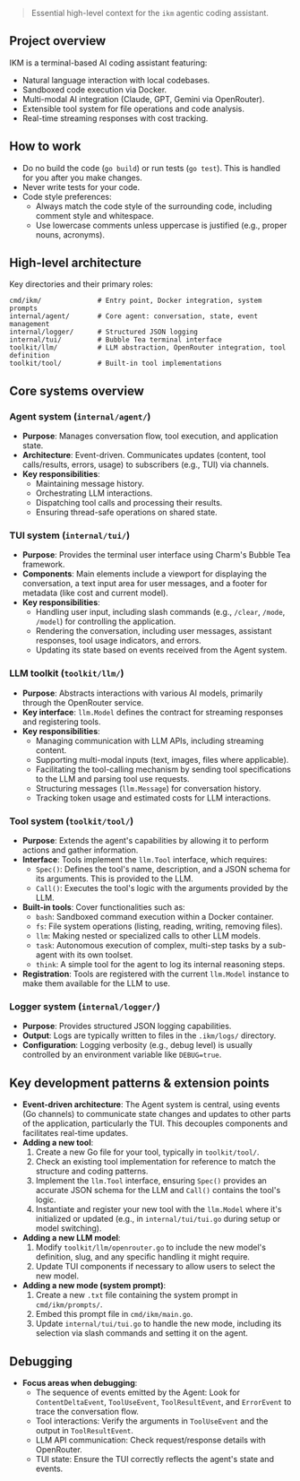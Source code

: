 > Essential high-level context for the `ikm` agentic coding assistant.

## Project overview

IKM is a terminal-based AI coding assistant featuring:

- Natural language interaction with local codebases.
- Sandboxed code execution via Docker.
- Multi-modal AI integration (Claude, GPT, Gemini via OpenRouter).
- Extensible tool system for file operations and code analysis.
- Real-time streaming responses with cost tracking.

## How to work

- Do no build the code (`go build`) or run tests (`go test`). This is handled for you after you make changes.
- Never write tests for your code.
- Code style preferences:
  - Always match the code style of the surrounding code, including comment style and whitespace.
  - Use lowercase comments unless uppercase is justified (e.g., proper nouns, acronyms).

## High-level architecture

Key directories and their primary roles:

```text
cmd/ikm/              # Entry point, Docker integration, system prompts
internal/agent/       # Core agent: conversation, state, event management
internal/logger/      # Structured JSON logging
internal/tui/         # Bubble Tea terminal interface
toolkit/llm/          # LLM abstraction, OpenRouter integration, tool definition
toolkit/tool/         # Built-in tool implementations
```

## Core systems overview

### Agent system (`internal/agent/`)

- **Purpose**: Manages conversation flow, tool execution, and application state.
- **Architecture**: Event-driven. Communicates updates (content, tool calls/results, errors, usage) to subscribers (e.g., TUI) via channels.
- **Key responsibilities**:
  - Maintaining message history.
  - Orchestrating LLM interactions.
  - Dispatching tool calls and processing their results.
  - Ensuring thread-safe operations on shared state.

### TUI system (`internal/tui/`)

- **Purpose**: Provides the terminal user interface using Charm's Bubble Tea framework.
- **Components**: Main elements include a viewport for displaying the conversation, a text input area for user messages, and a footer for metadata (like cost and current model).
- **Key responsibilities**:
  - Handling user input, including slash commands (e.g., `/clear`, `/mode`, `/model`) for controlling the application.
  - Rendering the conversation, including user messages, assistant responses, tool usage indicators, and errors.
  - Updating its state based on events received from the Agent system.

### LLM toolkit (`toolkit/llm/`)

- **Purpose**: Abstracts interactions with various AI models, primarily through the OpenRouter service.
- **Key interface**: `llm.Model` defines the contract for streaming responses and registering tools.
- **Key responsibilities**:
  - Managing communication with LLM APIs, including streaming content.
  - Supporting multi-modal inputs (text, images, files where applicable).
  - Facilitating the tool-calling mechanism by sending tool specifications to the LLM and parsing tool use requests.
  - Structuring messages (`llm.Message`) for conversation history.
  - Tracking token usage and estimated costs for LLM interactions.

### Tool system (`toolkit/tool/`)

- **Purpose**: Extends the agent's capabilities by allowing it to perform actions and gather information.
- **Interface**: Tools implement the `llm.Tool` interface, which requires:
  - `Spec()`: Defines the tool's name, description, and a JSON schema for its arguments. This is provided to the LLM.
  - `Call()`: Executes the tool's logic with the arguments provided by the LLM.
- **Built-in tools**: Cover functionalities such as:
  - `bash`: Sandboxed command execution within a Docker container.
  - `fs`: File system operations (listing, reading, writing, removing files).
  - `llm`: Making nested or specialized calls to other LLM models.
  - `task`: Autonomous execution of complex, multi-step tasks by a sub-agent with its own toolset.
  - `think`: A simple tool for the agent to log its internal reasoning steps.
- **Registration**: Tools are registered with the current `llm.Model` instance to make them available for the LLM to use.

### Logger system (`internal/logger/`)

- **Purpose**: Provides structured JSON logging capabilities.
- **Output**: Logs are typically written to files in the `.ikm/logs/` directory.
- **Configuration**: Logging verbosity (e.g., debug level) is usually controlled by an environment variable like `DEBUG=true`.

## Key development patterns & extension points

- **Event-driven architecture**: The Agent system is central, using events (Go channels) to communicate state changes and updates to other parts of the application, particularly the TUI. This decouples components and facilitates real-time updates.
- **Adding a new tool**:
  1. Create a new Go file for your tool, typically in `toolkit/tool/`.
  2. Check an existing tool implementation for reference to match the structure and coding patterns.
  3. Implement the `llm.Tool` interface, ensuring `Spec()` provides an accurate JSON schema for the LLM and `Call()` contains the tool's logic.
  4. Instantiate and register your new tool with the `llm.Model` where it's initialized or updated (e.g., in `internal/tui/tui.go` during setup or model switching).
- **Adding a new LLM model**:
  1. Modify `toolkit/llm/openrouter.go` to include the new model's definition, slug, and any specific handling it might require.
  2. Update TUI components if necessary to allow users to select the new model.
- **Adding a new mode (system prompt)**:
  1. Create a new `.txt` file containing the system prompt in `cmd/ikm/prompts/`.
  2. Embed this prompt file in `cmd/ikm/main.go`.
  3. Update `internal/tui/tui.go` to handle the new mode, including its selection via slash commands and setting it on the agent.

## Debugging

- **Focus areas when debugging**:
  - The sequence of events emitted by the Agent: Look for `ContentDeltaEvent`, `ToolUseEvent`, `ToolResultEvent`, and `ErrorEvent` to trace the conversation flow.
  - Tool interactions: Verify the arguments in `ToolUseEvent` and the output in `ToolResultEvent`.
  - LLM API communication: Check request/response details with OpenRouter.
  - TUI state: Ensure the TUI correctly reflects the agent's state and events.
